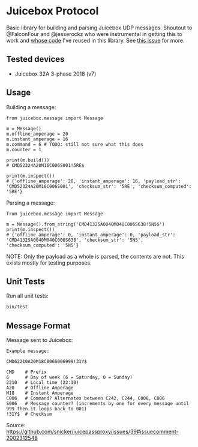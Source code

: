 # Juicebox Protocol

Basic library for building and parsing Juicebox UDP messages. Shoutout to @FalconFour and @jesserockz who were instrumental in getting this to work and [whose code](https://gist.github.com/jesserockz/276441f58892b7b425910bf9144cba39) I've reused in this library. See [this issue](https://github.com/snicker/juicepassproxy/issues/39) for more.

## Tested devices

- Juicebox 32A 3-phase 2018 (v7)

## Usage

Building a message:

```python3
from juicebox.message import Message

m = Message()
m.offline_amperage = 20
m.instant_amperage = 16
m.command = 6 # TODO: still not sure what this does
m.counter = 1

print(m.build())
# CMD52324A20M16C006S001!5RE$

print(m.inspect())
# {'offline_amperage': 20, 'instant_amperage': 16, 'payload_str': 'CMD52324A20M16C006S001', 'checksum_str': '5RE', 'checksum_computed': '5RE'}
```

Parsing a message:

```python3
from juicebox.message import Message

m = Message().from_string('CMD41325A0040M040C006S638!5N5$')
print(m.inspect())
# {'offline_amperage': 0, 'instant_amperage': 0, 'payload_str': 'CMD41325A0040M040C006S638', 'checksum_str': '5N5', 'checksum_computed': '5N5'}
```

NOTE: Only the payload as a whole is parsed, the contents are not. This exists mostly for testing purposes.

## Unit Tests

Run all unit tests:

```sh
bin/test
```

## Message Format

Message sent to Juicebox:


```
Example message:

CMD62210A20M18C006S006999!31Y$

CMD    # Prefix
6      # Day of week (6 = Saturday, 0 = Sunday)
2210   # Local time (22:10)
A20    # Offline Amperage
M18    # Instant Amperage
C006   # Command? Alternates between C242, C244, C008, C006
S006   # Message counter? (increments by one for every message until 999 then it loops back to 001)
!31Y$  # Checksum
```

Source: https://github.com/snicker/juicepassproxy/issues/39#issuecomment-2002312548
